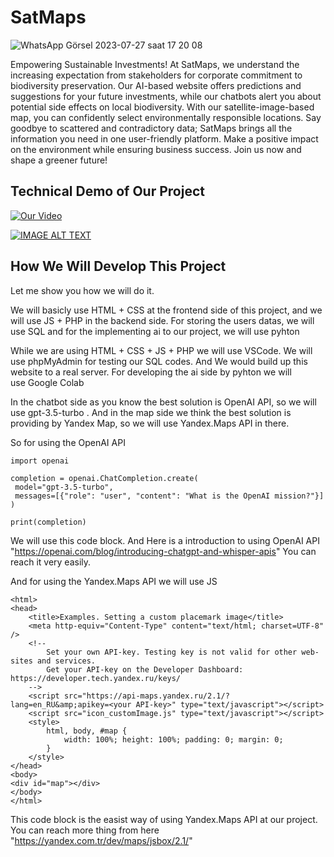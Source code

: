 # SatMaps
![WhatsApp Görsel 2023-07-27 saat 17 20 08](https://github.com/OgiPlus0/satmaps/assets/108802411/d4577a06-3162-4bbd-ba0b-cc7748a4cd64)

 Empowering Sustainable Investments! At SatMaps, we understand the increasing expectation from stakeholders for corporate commitment to biodiversity preservation. Our AI-based website offers predictions and suggestions for your future investments, while our chatbots alert you about potential side effects on local biodiversity. With our satellite-image-based map, you can confidently select environmentally responsible locations. Say goodbye to scattered and contradictory data; SatMaps brings all the information you need in one user-friendly platform. Make a positive impact on the environment while ensuring business success. Join us now and shape a greener future!

 ## Technical Demo of Our Project

 [![Our Video](https://github.com/OgiPlus0/satmaps/assets/108802411/35142845-fc50-4a0c-8a63-15897f525850)]( https://www.youtube.com/watch?v=4vUPuomWYrc)

 [![IMAGE ALT TEXT](https://github.com/OgiPlus0/satmaps/assets/108802411/35142845-fc50-4a0c-8a63-15897f525850)](http://www.youtube.com/watch?v=4vUPuomWYrc "Video Title")


## How We Will Develop This Project 

Let me show you how we will do it.

We will basicly use HTML + CSS at the frontend side of this project, and we will use JS + PHP in the backend side. For storing the users datas, we will use SQL and for the implementing ai to our project, we will use pyhton

While we are using HTML + CSS + JS + PHP we will use VSCode. We will use phpMyAdmin for testing our SQL codes. And We would build up this website to a real server. For developing the ai side by pyhton we will use Google Colab

 In the chatbot side as you know the best solution is OpenAI API, so we will use gpt-3.5-turbo . And in the map side  we think the best solution is providing by Yandex Map, so we will use Yandex.Maps API in there.

 So for using the OpenAI API

 ```
import openai

completion = openai.ChatCompletion.create(
  model="gpt-3.5-turbo", 
  messages=[{"role": "user", "content": "What is the OpenAI mission?"}]
)

print(completion)
```

We will use this code block. And Here is a introduction to using OpenAI API "https://openai.com/blog/introducing-chatgpt-and-whisper-apis" You can reach it very easily.

And for using the Yandex.Maps API we will use JS 

```
<html>
<head>
    <title>Examples. Setting a custom placemark image</title>
    <meta http-equiv="Content-Type" content="text/html; charset=UTF-8" />
    <!--
        Set your own API-key. Testing key is not valid for other web-sites and services.
        Get your API-key on the Developer Dashboard: https://developer.tech.yandex.ru/keys/
    -->
    <script src="https://api-maps.yandex.ru/2.1/?lang=en_RU&amp;apikey=<your API-key>" type="text/javascript"></script>
    <script src="icon_customImage.js" type="text/javascript"></script>
	<style>
        html, body, #map {
            width: 100%; height: 100%; padding: 0; margin: 0;
        }
    </style>
</head>
<body>
<div id="map"></div>
</body>
</html>
```

This code block is the easist way of using Yandex.Maps API at our project. You can reach more thing from here "https://yandex.com.tr/dev/maps/jsbox/2.1/" 
